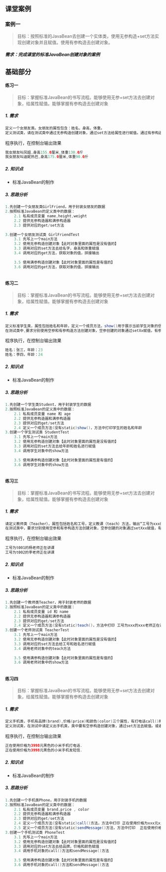 

## 课堂案例

### 案例一

> 目标：按照标准的JavaBean去创建一个实体类，使用无参构造+set方法实现创建对象并且赋值。使用有参构造去创建对象。

##### 需求：完成课堂的标准JavaBean创建对象的案例







## 基础部分

#### 练习一

> 目标：掌握标准JavaBean的书写流程。能够使用无参+set方法去创建对象，给属性赋值。能够掌握有参构造去创建对象

##### **1. 需求**

````java
定义一个女朋友类。女朋友的属性包含：姓名，身高，体重。
定义测试类，请在测试类中通过无参构造创建对象，通过set方法给属性进行赋值。通过有参构造创建对象。最终，把两个对象的属性输出
````

程序执行，在控制台输出效果

````java
我女朋友叫凤姐,身高155.0厘米,体重130.0斤
我女朋友叫迪妮热巴,身高175.0厘米,体重90.0斤    
````

##### 2. 知识点

* 标准JavaBean的制作

##### **3. 思路分析**

````java
1.先创建一个女朋友类GirlFriend，用于封装女朋友的数据
2.按照标准JavaBean的定义类中的数据：
    2.1 私有成员变量 name,height,weight
    2.2 提供无参构造器和满参构造器
    2.3 提供对应的get/set方法
    
3.创建一个女朋友测试类 GirlFriendTest
    3.1 先写上一个main方法
    3.2 使用无参构造创建对象【此时对象里面的属性是没有值的】
    3.3 调用对应的set方法去给名字，身高和体重赋值
    3.4 调用对应的get方法，获取对象的值，拼接输出
    
    3.5 使用满参构造创建对象【此时对象里面的属性是有值的】
    3.6 调用对应的get方法，获取对象的值，拼接输出
````

````java

````





#### 练习二

> 目标：掌握标准JavaBean的书写流程。能够使用无参+set方法去创建对象，给属性赋值。能够掌握有参构造去创建对象

##### **1. 需求**

````java
定义标准学生类，属性包括姓名和年龄，定义一个成员方法，show()用于展示当前学生对象的信息。
在测试类中,要求分别使用空参和有参构造方法创建对象，空参创建的对象通过setXx赋值，有参创建的对象直接赋值，并通过show方法展示数据。
````

程序执行，在控制台输出效果

````java
姓名：张三，年龄：23
姓名：李四，年龄：24    
````

##### 2. 知识点

* 标准JavaBean的制作

##### **3. 思路分析**

````java
1.先创建一个学生类Student，用于封装学生的数据
2.按照标准JavaBean的定义类中的数据：
    2.1 私有成员变量 name 和 age 
    2.2 提供无参构造器和满参构造器
    2.3 提供对应的get/set方法
    2.4 定义一个成员方法(没有static)show()，方法中打印学生的姓名和年龄
3.创建一个学生测试类 StudentTest
    3.1 先写上一个main方法
    3.2 使用无参构造创建对象【此时对象里面的属性是没有值的】
    3.3 调用对应的set方法去给年龄和姓名进行赋值
    3.4 调用学生对象中的show方法
    
    3.5 使用满参构造创建对象【此时对象里面的属性是有值的】
    3.6 调用学生对象中的show方法
````

````java

````



#### 练习三

> 目标：掌握标准JavaBean的书写流程。能够使用无参+set方法去创建对象，给属性赋值。能够掌握有参构造去创建对象

##### **1. 需求**

````java
请定义教师类（Teacher），属性包括姓名和工号，定义教课（teach）方法，输出“工号为xxx的xxx老师正在讲课”。
在测试类中，要求分别使用空参和有参构造方法创建对象，空参创建的对象通过setXxx赋值，有参创建的对象直接赋值。创建对象之后，调用对象中的teach()方法
````

程序执行，在控制台输出效果

````java
工号为t001的杨老师正在讲课
工号为t002的李老师正在讲课 
````

##### 2. 知识点

* 标准JavaBean的制作

##### **3. 思路分析**

````java
1.先创建一个教师类Teacher，用于封装老师的数据
2.按照标准JavaBean的定义类中的数据：
    2.1 私有成员变量 id 和 name 
    2.2 提供无参构造器和满参构造器
    2.3 提供对应的get/set方法
    2.4 定义一个成员方法(没有static)teach()，方法中打印 工号为xxx的xxx老师正在讲课
3.创建一个老师测试类 TeacherTest
    3.1 先写上一个main方法
    3.2 使用无参构造创建对象【此时对象里面的属性是没有值的】
    3.3 调用对应的set方法去给工号和姓名进行赋值
    3.4 调用老师对象中的teach方法
    
    3.5 使用满参构造创建对象【此时对象里面的属性是有值的】
    3.6 调用老师对象中的show方法
````

`````java

`````



#### 练习四

> 目标：掌握标准JavaBean的书写流程。能够使用无参+set方法去创建对象，给属性赋值。能够掌握有参构造去创建对象

##### **1. 需求**

````java
定义手机类，手机有品牌(brand),价格(price)和颜色(color)三个属性，有打电话call()和sendMessage()两个功能。
定义测试类，在测试中请定义出手机类，类中要有空参构造创建对象，通过set方法去赋值。或者通过有参构造去创建个对象。使用对象分别调用call()方法和sendMessage() 方法
````

程序执行，在控制台输出效果

````java
正在使用价格为3998元黑色的小米手机打电话.
正在使用价格为3998元黑色的小米手机发短信.
````

##### 2. 知识点

* 标准JavaBean的制作

##### **3. 思路分析**

````java
1.先创建一个手机类Phone，用于封装手机的数据
2.按照标准JavaBean的定义类中的数据：
    2.1 私有成员变量 brand,price , color
    2.2 提供无参构造器和满参构造器
    2.3 提供对应的get/set方法
    2.4 定义一个成员方法(没有static)call()方法，方法中打印 正在使用价格为xxx元xx的xx手机打电话.
    2.5 定义一个成员方法(没有static)sendMessage()方法，方法中打印  正在使用价格为xxx元xx的xx手机发短信.
3.创建一个手机测试类 PhoneTest
    3.1 先写上一个main方法
    3.2 使用无参构造创建对象【此时对象里面的属性是没有值的】
    3.3 调用对应的set方法去给品牌，价格和颜色赋值
    3.4 调用手机对象的call()方法和sendMessage()方法
    
    3.5 使用满参构造创建对象【此时对象里面的属性是有值的】
    3.6 调用手机对象的call()方法和sendMessage()方法
````

````java

````



